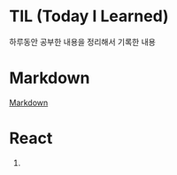 # TIL (Today I Learned)

하루동안 공부한 내용을 정리해서 기록한 내용

# Markdown

[Markdown](../README.md)

# React

1.
